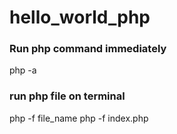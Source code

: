 # hello_world_php

### Run php command immediately
php -a

### run php file on terminal
php -f file_name
php -f index.php

#